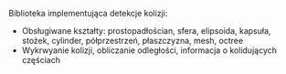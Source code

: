 Biblioteka implementująca detekcje kolizji:
- Obsługiwane kształty: prostopadłościan, sfera, elipsoida, kapsuła, stożek, cylinder, półprzestrzeń, płaszczyzna, mesh, octree
- Wykrwyanie kolizji, obliczanie odległości, informacja o kolidujących częściach
